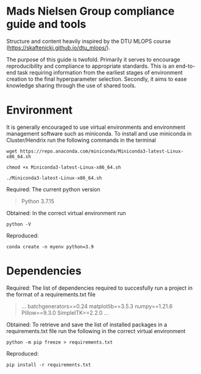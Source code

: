 # Mads Nielsen Group compliance guide and tools

Structure and content heavily inspired by the DTU MLOPS course (https://skaftenicki.github.io/dtu_mlops/).

The purpose of this guide is twofold. Primarily it serves to encourage reproducibility and compliance to appropriate standards. This is an end-to-end task requiring information from the earliest stages of environment creation to the final hyperparameter selection. Secondly, it aims to ease knowledge sharing through the use of shared tools.

# Environment 
It is generally encouraged to use virtual environments and environment management software such as miniconda.
To install and use miniconda in Cluster/Hendrix run the following commands in the terminal
```
wget https://repo.anaconda.com/miniconda/Miniconda3-latest-Linux-x86_64.sh

chmod +x Miniconda3-latest-Linux-x86_64.sh

./Miniconda3-latest-Linux-x86_64.sh
```

Required: The current python version

> Python 3.7.15

Obtained: 
In the correct virtual environment run
```
python -V
```

Reproduced:
```
conda create -n myenv python=3.9
```
# Dependencies
Required: 
The list of dependencies required to succesfully run a project in the format of a requirements.txt file

> ...
> batchgenerators==0.24
> matplotlib==3.5.3
> numpy==1.21.6
> Pillow==9.3.0
> SimpleITK==2.2.0
> ...

Obtained: 
To retrieve and save the list of installed packages in a requirements.txt file run the following in the correct virtual environment
```
python -m pip freeze > requirements.txt
```

Reproduced:
```
pip install -r requirements.txt
```









